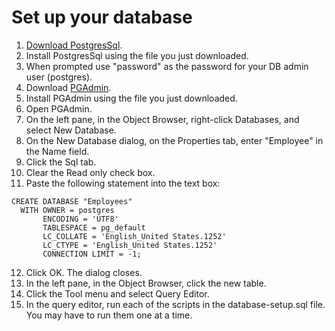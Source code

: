 # Set up your database
1. [Download PostgresSql](https://www.enterprisedb.com/downloads/postgres-postgresql-downloads).
2. Install PostgresSql using the file you just downloaded.
3. When prompted use "password" as the password for your DB admin user (postgres).
4. Download [PGAdmin](https://www.pgadmin.org/download/pgadmin-4-windows/).
5. Install PGAdmin using the file you just downloaded.
6. Open PGAdmin.
7. On the left pane, in the Object Browser, right-click Databases, and select New Database.
8. On the New Database dialog, on the Properties tab, enter "Employee" in the Name field.
9. Click the Sql tab.
10. Clear the Read only check box.
11. Paste the following statement into the text box:
```
CREATE DATABASE "Employees"
  WITH OWNER = postgres
       ENCODING = 'UTF8'
       TABLESPACE = pg_default
       LC_COLLATE = 'English_United States.1252'
       LC_CTYPE = 'English_United States.1252'
       CONNECTION LIMIT = -1;
```
12. Click OK. The dialog closes.
13. In the left pane, in the Object Browser, click the new table.
14. Click the Tool menu and select Query Editor.
15. In the query editor, run each of the scripts in the database-setup.sql file. You may have to run them one at a time.
